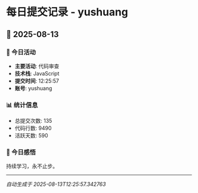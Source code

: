 # 每日提交记录 - yushuang

## 📅 2025-08-13

### 🎯 今日活动
- **主要活动**: 代码审查
- **技术栈**: JavaScript
- **提交时间**: 12:25:57
- **账号**: yushuang

### 📊 统计信息
- 总提交次数: 135
- 代码行数: 9490
- 活跃天数: 590

### 💭 今日感悟
持续学习，永不止步。

---
*自动生成于 2025-08-13T12:25:57.342763*
